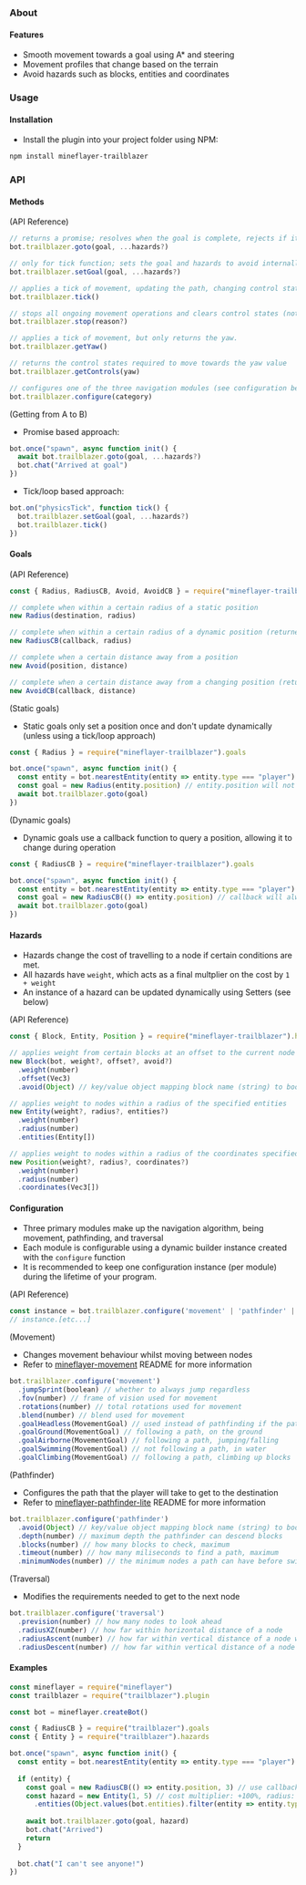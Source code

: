 ### About
#### Features
- Smooth movement towards a goal using A* and steering
- Movement profiles that change based on the terrain
- Avoid hazards such as blocks, entities and coordinates
### Usage
#### Installation
- Install the plugin into your project folder using NPM:
```sh
npm install mineflayer-trailblazer
```
### API
#### Methods
(API Reference)
```js
// returns a promise; resolves when the goal is complete, rejects if it is stopped midway
bot.trailblazer.goto(goal, ...hazards?)

// only for tick function; sets the goal and hazards to avoid internally.
bot.trailblazer.setGoal(goal, ...hazards?)

// applies a tick of movement, updating the path, changing control states and yaw, etc.
bot.trailblazer.tick()

// stops all ongoing movement operations and clears control states (note this will reject the goto promise)
bot.trailblazer.stop(reason?)

// applies a tick of movement, but only returns the yaw.
bot.trailblazer.getYaw()

// returns the control states required to move towards the yaw value
bot.trailblazer.getControls(yaw)

// configures one of the three navigation modules (see configuration below)
bot.trailblazer.configure(category)
```
(Getting from A to B)
- Promise based approach:
```js
bot.once("spawn", async function init() {
  await bot.trailblazer.goto(goal, ...hazards?)
  bot.chat("Arrived at goal")
})
```
- Tick/loop based approach:
```js
bot.on("physicsTick", function tick() {
  bot.trailblazer.setGoal(goal, ...hazards?)
  bot.trailblazer.tick()
})
```
#### Goals
(API Reference)
```js
const { Radius, RadiusCB, Avoid, AvoidCB } = require("mineflayer-trailblazer").goals

// complete when within a certain radius of a static position
new Radius(destination, radius)

// complete when within a certain radius of a dynamic position (returned by the callback)
new RadiusCB(callback, radius)

// complete when a certain distance away from a position
new Avoid(position, distance)

// complete when a certain distance away from a changing position (returned by the callback)
new AvoidCB(callback, distance)
```
(Static goals)
- Static goals only set a position once and don't update dynamically (unless using a tick/loop approach)
```js
const { Radius } = require("mineflayer-trailblazer").goals

bot.once("spawn", async function init() {
  const entity = bot.nearestEntity(entity => entity.type === "player")
  const goal = new Radius(entity.position) // entity.position will not update if the entity moves somewhere else
  await bot.trailblazer.goto(goal)
})
```
(Dynamic goals)
- Dynamic goals use a callback function to query a position, allowing it to change during operation
```js
const { RadiusCB } = require("mineflayer-trailblazer").goals

bot.once("spawn", async function init() {
  const entity = bot.nearestEntity(entity => entity.type === "player")
  const goal = new RadiusCB(() => entity.position) // callback will always return the updated position
  await bot.trailblazer.goto(goal)
})
```
#### Hazards
- Hazards change the cost of travelling to a node if certain conditions are met.
- All hazards have `weight`, which acts as a final multplier on the cost by `1 + weight`
- An instance of a hazard can be updated dynamically using Setters (see below)

(API Reference)
```js
const { Block, Entity, Position } = require("mineflayer-trailblazer").hazards

// applies weight from certain blocks at an offset to the current node
new Block(bot, weight?, offset?, avoid?)
  .weight(number)
  .offset(Vec3)
  .avoid(Object) // key/value object mapping block name (string) to boolean

// applies weight to nodes within a radius of the specified entities
new Entity(weight?, radius?, entities?)
  .weight(number)
  .radius(number)
  .entities(Entity[])

// applies weight to nodes within a radius of the coordinates specified
new Position(weight?, radius?, coordinates?)
  .weight(number)
  .radius(number)
  .coordinates(Vec3[])
```
#### Configuration
- Three primary modules make up the navigation algorithm, being movement, pathfinding, and traversal
- Each module is configurable using a dynamic builder instance created with the `configure` function
- It is recommended to keep one configuration instance (per module) during the lifetime of your program.

(API Reference)
```js
const instance = bot.trailblazer.configure('movement' | 'pathfinder' | 'traversal')
// instance.[etc...]
```
(Movement)
- Changes movement behaviour whilst moving between nodes
- Refer to [mineflayer-movement](https://github.com/firejoust/mineflayer-movement) README for more information
```js
bot.trailblazer.configure('movement')
  .jumpSprint(boolean) // whether to always jump regardless
  .fov(number) // frame of vision used for movement
  .rotations(number) // total rotations used for movement
  .blend(number) // blend used for movement
  .goalHeadless(MovementGoal) // used instead of pathfinding if the path is too small
  .goalGround(MovementGoal) // following a path, on the ground
  .goalAirborne(MovementGoal) // following a path, jumping/falling
  .goalSwimming(MovementGoal) // not following a path, in water
  .goalClimbing(MovementGoal) // following a path, climbing up blocks
```
(Pathfinder)
- Configures the path that the player will take to get to the destination
- Refer to [mineflayer-pathfinder-lite](https://github.com/firejoust/mineflayer-pathfinder-lite) README for more information
```js
bot.trailblazer.configure('pathfinder')
  .avoid(Object) // key/value object mapping block name (string) to boolean
  .depth(number) // maximum depth the pathfinder can descend blocks
  .blocks(number) // how many blocks to check, maximum
  .timeout(number) // how many miliseconds to find a path, maximum
  .minimumNodes(number) // the minimum nodes a path can have before switching to headless mode
```
(Traversal)
- Modifies the requirements needed to get to the next node
```js
bot.trailblazer.configure('traversal')
  .prevision(number) // how many nodes to look ahead
  .radiusXZ(number) // how far within horizontal distance of a node
  .radiusAscent(number) // how far within vertical distance of a node whilst climbing up
  .radiusDescent(number) // how far within vertical distance of a node whilst descending
```
#### Examples
```js
const mineflayer = require("mineflayer")
const trailblazer = require("trailblazer").plugin

const bot = mineflayer.createBot()

const { RadiusCB } = require("trailblazer").goals
const { Entity } = require("trailblazer").hazards

bot.once("spawn", async function init() {
  const entity = bot.nearestEntity(entity => entity.type === "player")
  
  if (entity) {
    const goal = new RadiusCB(() => entity.position, 3) // use callback to dynamically update position
    const hazard = new Entity(1, 5) // cost multiplier: +100%, radius: 5
      .entities(Object.values(bot.entities).filter(entity => entity.type === "mob"))
      
    await bot.trailblazer.goto(goal, hazard)
    bot.chat("Arrived")
    return
  }
  
  bot.chat("I can't see anyone!")
})
```
